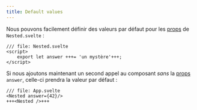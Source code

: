 ```yaml
---
title: Default values
---
```


Nous pouvons facilement définir des valeurs par défaut pour les <span class="vo">[props](SVELTE_SITE_URL/docs/sveltejs#props)</span> de `Nested.svelte` :

```svelte
/// file: Nested.svelte
<script>
	export let answer +++= 'un mystère'+++;
</script>
```

Si nous ajoutons maintenant un second appel au composant _sans_ la <span class="vo">[props](SVELTE_SITE_URL/docs/sveltejs#props)</span> `answer`, celle-ci prendra la valeur par défaut :

```svelte
/// file: App.svelte
<Nested answer={42}/>
+++<Nested />+++
```
